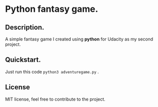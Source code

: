 # Python fantasy game.

## Description.
A simple fantasy game I created using **python** for Udacity as my second project.

## Quickstart.
Just run this code ``python3 adventuregame.py`` .

## License
MIT license, feel free to contribute to the project.
